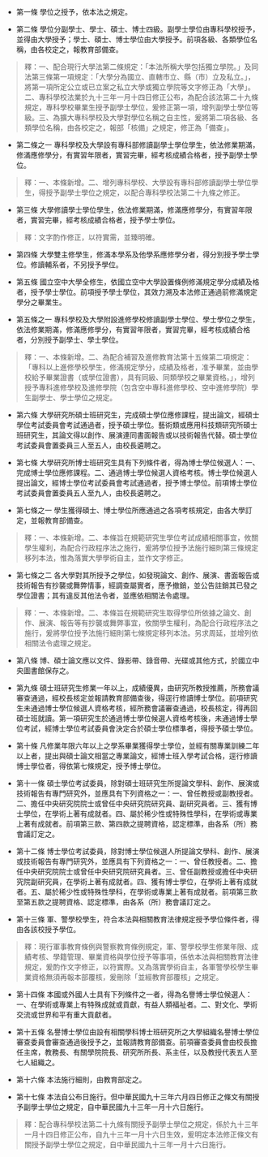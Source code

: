 * 第一條 學位之授予，依本法之規定。

* 第二條 學位分副學士、學士、碩士、博士四級。副學士學位由專科學校授予，並得由大學授予；學士、碩士、博士學位由大學授予。前項各級、各類學位名稱，由各校定之，報教育部備查。

> 釋：一、配合現行大學法第二條規定：「本法所稱大學包括獨立學院。」及同法第三條第一項規定：「大學分為國立、直轄市立、縣（市）立及私立。」，將第一項所定公立或已立案之私立大學或獨立學院等文字修正為「大學」。二、專科學校法業於九十三年一月十四日修正公布，為配合該法第二十九條規定，專科學校畢業生授予副學士學位，爰修正第一項，增列副學士學位等級。三、為擴大專科學校及大學對學位名稱之自主性，爰將第二項各級、各類學位名稱，由各校定之，報部「核備」之規定，修正為「備查」。

* 第二條之一 專科學校及大學設有專科部修讀副學士學位學生，依法修業期滿，修滿應修學分，有實習年限者，實習完畢，經考核成績合格者，授予副學士學位。

> 釋：一、本條新增。二、增列專科學校、大學設有專科部修讀副學士學位學生，得授予副學士學位之規定，以配合專科學校法第二十九條之修正。

* 第三條 大學修讀學士學位學生，依法修業期滿，修滿應修學分，有實習年限者，實習完畢，經考核成績合格者，授予學士學位。

> 釋：文字酌作修正，以符實需，並臻明確。

* 第四條 大學雙主修學生，修滿本學系及他學系應修學分者，得分別授予學士學位。修讀輔系者，不另授予學位。

* 第五條 國立空中大學全修生，依國立空中大學設置條例修滿規定學分成績及格者，授予學士學位。前項授予學士學位，其效力溯及本法修正通過前修滿規定學分之畢業生。

* 第五條之一 專科學校及大學附設進修學校修讀副學士學位、學士學位之學生，依法修業期滿，修滿應修學分，有實習年限者，實習完畢，經考核成績合格者，分別授予副學士、學士學位。

> 釋：一、本條新增。二、為配合補習及進修教育法第十五條第二項規定：「專科以上進修學校學生，修滿規定學分，成績及格者，准予畢業，並由學校給予畢業證書（或學位證書），具有同級、同類學校之畢業資格。」，增列授予專科進修學校及進修學院（包含空中專科進修學校、空中進修學院）學生副學士、學士學位之規定。

* 第六條 大學研究所碩士班研究生，完成碩士學位應修課程，提出論文，經碩士學位考試委員會考試通過者，授予碩士學位。藝術類或應用科技類研究所碩士班研究生，其論文得以創作、展演連同書面報告或以技術報告代替。碩士學位考試委員會置委員三人至五人，由校長遴聘之。

* 第七條 大學研究所博士班研究生具有下列條件者，得為博士學位候選人：一、完成博士學位應修課程。二、通過博士學位候選人資格考核。博士學位候選人提出論文，經博士學位考試委員會考試通過者，授予博士學位。前項博士學位考試委員會置委員五人至九人，由校長遴聘之。

* 第七條之一 學生獲得碩士、博士學位所應通過之各項考核規定，由各大學訂定，並報教育部備查。

> 釋：一、本條新增。二、本條旨在規範研究生學位考試成績相關事宜，攸關學生權利，為配合行政程序法之施行，爰將學位授予法施行細則第三條規定移列本法，惟為落實大學學術自主，並作文字修正。

* 第七條之二 各大學對其所授予之學位，如發現論文、創作、展演、書面報告或技術報告有抄襲或舞弊情事，經調查屬實者，應予撤銷，並公告註銷其已發之學位證書；其有違反其他法令者，並應依相關法令處理。

> 釋：一、本條新增。二、本條旨在規範研究生取得學位所依據之論文、創作、展演、報告等有抄襲或舞弊事宜，攸關學生權利，為配合行政程序法之施行，爰將學位授予法施行細則第七條規定移列本法。另求周延，並增列依相關法令處理之規定。

* 第八條 博、碩士論文應以文件、錄影帶、錄音帶、光碟或其他方式，於國立中央圖書館保存之。

* 第九條 碩士班研究生修業一年以上，成績優異，由研究所教授推薦，所務會議審查通過，經校長核定並報請教育部備查後，得逕行修讀博士學位。前項研究生未通過博士學位候選人資格考核，經所務會議審查通過，校長核定，得再回碩士班就讀。第一項研究生於通過博士學位候選人資格考核後，未通過博士學位考試，經博士學位考試委員會決定合於碩士學位標準者，得授予碩士學位。

* 第十條 凡修業年限六年以上之學系畢業獲得學士學位，並經有關專業訓練二年以上者，提出與碩士論文相當之專業論文，經博士班入學考試合格，逕行修讀博士學位者，得依第七條規定，授予博士學位。

* 第十一條 碩士學位考試委員，除對碩士班研究生所提論文學科、創作、展演或技術報告有專門研究外，並應具有下列資格之一：一、曾任教授或副教授者。二、擔任中央研究院院士或曾任中央研究院研究員、副研究員者。三、獲有博士學位，在學術上著有成就者。四、屬於稀少性或特殊性學科，在學術或專業上著有成就者。前項第三款、第四款之提聘資格，認定標準，由各系（所）務會議訂定之。

* 第十二條 博士學位考試委員，除對博士學位候選人所提論文學科、創作、展演或技術報告有專門研究外，並應具有下列資格之一：一、曾任教授者。二、擔任中央研究院院士或曾任中央研究院研究員者。三、曾任副教授或擔任中央研究院副研究員，在學術上著有成就者。四、獲有博士學位，在學術上著有成就者。五、屬於稀少性或特殊性學科，在學術或專業上著有成就者。前項第三款至第五款之提聘資格、認定標準，由各系（所）務會議訂定之。

* 第十三條 軍、警學校學生，符合本法與相關教育法律規定授予學位條件者，得由各該校授予學位。

> 釋：現行軍事教育條例與警察教育條例規定，軍、警學校學生修業年限、成績考核、學籍管理、畢業資格與學位授予等事項，係依本法與相關教育法律規定，爰酌作文字修正，以符實際。又為落實學術自主，各軍警學校學生畢業資格無須再報本部覆核，爰刪除「並經教育部覆核」之規定。

* 第十四條 本國或外國人士具有下列條件之一者，得為名譽博士學位候選人：一、在學術或專業上有特殊成就或貢獻，有益人類福祉者。二、對文化、學術交流或世界和平有重大貢獻者。

* 第十五條 名譽博士學位由設有相關學科博士班研究所之大學組織名譽博士學位審查委員會審查通過後授予之，並報請教育部備查。前項審查委員會由校長擔任主席，教務長、有關學院院長、研究所所長、系主任，以及教授代表五人至七人組織之。

* 第十六條 本法施行細則，由教育部定之。

* 第十七條 本法自公布日施行。但中華民國九十三年六月四日修正之條文有關授予副學士學位之規定，自中華民國九十三年一月十六日施行。

> 釋：配合專科學校法第二十九條有關授予副學士學位之規定，係於九十三年一月十四日修正公布，自九十三年一月十六日生效，爰明定本法修正條文有關授予副學士學位之規定，自中華民國九十三年一月十六日施行。

